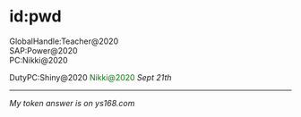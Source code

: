 # id:pwd
GlobalHandle:Teacher@2020   
SAP:Power@2020   
PC:Nikki@2020 

DutyPC:Shiny@2020   <span style="color:green">Nikki@2020</span> *Sept 21th*








------------------------------

*My token answer is on ys168.com*







